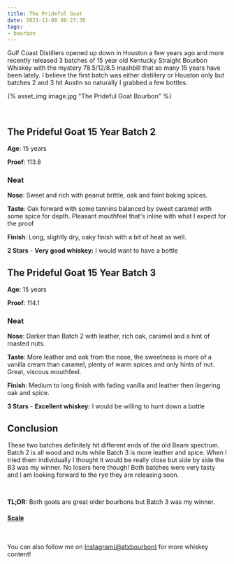 ```yaml
---
title: The Prideful Goat
date: 2021-11-08 00:27:30
tags:
- bourbon
---
```


Gulf Coast Distillers opened up down in Houston a few years ago and more recently released 3 batches of 15 year old Kentucky Straight Bourbon Whiskey with the mystery 78.5/12/8.5 mashbill that so many 15 years have been lately. I believe the first batch was either distillery or Houston only but batches 2 and 3 hit Austin so naturally I grabbed a few bottles.

{% asset_img image.jpg "The Prideful Goat Bourbon" %}

&nbsp;

## The Prideful Goat 15 Year Batch 2

**Age**: 15 years

**Proof**: 113.8

### Neat

**Nose**: Sweet and rich with peanut brittle, oak and faint baking spices.

**Taste**: Oak forward with some tannins balanced by sweet caramel with some spice for depth.  Pleasant mouthfeel that's inline with what I expect for the proof

**Finish**: Long, slightly dry, oaky finish with a bit of heat as well.

**2 Stars** - **Very good whiskey:** I would want to have a bottle

## The Prideful Goat 15 Year Batch 3

**Age**: 15 years

**Proof**: 114.1

### Neat

**Nose**: Darker than Batch 2 with leather, rich oak, caramel and a hint of roasted nuts.

**Taste**: More leather and oak from the nose, the sweetness is more of a vanilla cream than caramel, plenty of warm spices and only hints of nut. Great, viscous mouthfeel.

**Finish**: Medium to long finish with fading vanilla and leather then lingering oak and spice.

**3 Stars** - **Excellent whiskey:** I would be willing to hunt down a bottle

## Conclusion

These two batches definitely hit different ends of the old Beam spectrum. Batch 2 is all wood and nuts while Batch 3 is more leather and spice. When I tried them individually I thought it would be really close but side by side the B3 was my winner. No losers here though! Both batches were very tasty and I am looking forward to the rye they are releasing soon.

&nbsp;

**TL;DR:** Both goats are great older bourbons but Batch 3 was my winner.

#### [Scale](http://atxbourbon.com/Scale/)

&nbsp;

You can also follow me on [Instagram(@atxbourbon)](https://www.instagram.com/atxbourbon/) for more whiskey content!

